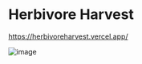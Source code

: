 # Herbivore Harvest

https://herbivoreharvest.vercel.app/

![image](https://user-images.githubusercontent.com/106694506/210796550-214a0e59-0b60-400d-989e-fbb43825db76.png)
